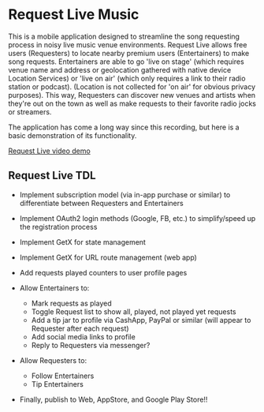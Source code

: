 # Request Live Music

This is a mobile application designed to streamline the song requesting process in noisy live music venue environments. Request Live allows free users (Requesters) to locate nearby premium users (Entertainers) to make song requests. Entertainers are able to go 'live on stage' (which requires venue name and address or geolocation gathered with native device Location Services) or 'live on air' (which only requires a link to their radio station or podcast). (Location is not collected for 'on air' for obvious privacy purposes). This way, Requesters can discover new venues and artists when they're out on the town as well as make requests to their favorite radio jocks or streamers. 

The application has come a long way since this recording, but here is a basic demonstration of its functionality. 

[Request Live video demo](https://vimeo.com/708658225)


## Request Live TDL
- Implement subscription model (via in-app purchase or similar) to differentiate between Requesters and Entertainers
- Implement OAuth2 login methods (Google, FB, etc.) to simplify/speed up the registration process
- Implement GetX for state management
- Implement GetX for URL route management (web app)
- Add requests played counters to user profile pages
- Allow Entertainers to:
  - Mark requests as played
  - Toggle Request list to show all, played, not played yet requests
  - Add a tip jar to profile via CashApp, PayPal or similar (will appear to Requester after each request)
  - Add social media links to profile
  - Reply to Requesters via messenger?

- Allow Requesters to:
  - Follow Entertainers
  - Tip Entertainers

- Finally, publish to Web, AppStore, and Google Play Store!!
